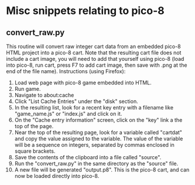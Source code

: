 # Misc snippets relating to pico-8

## convert_raw.py
This routine will convert raw integer cart data from an embedded pico-8 HTML project into a pico-8 cart. Note that the resulting cart file does not include a cart image, you will need to add that yourself using pico-8 (load into pico-8, run cart, press F7 to add cart image, then save with .png at the end of the file name). Instructions (using Firefox):

1. Load web page with pico-8 game embedded into HTML.
2. Run game.
3. Navigate to about:cache
4. Click "List Cache Entries" under the "disk" section.
5. In the resulting list, look for a recent key entry with a filename like "game_name.js" or "index.js" and click on it.
6. On the "Cache entry information" screen, click on the "key" link a the top of the page.
7. Near the top of the resulting page, look for a variable called "cartdat" and copy the value assigned to the variable. The value of the variable will be a sequence on integers, separated by commas enclosed in square brackets.
8. Save the contents of the clipboard into a file called "source".
9. Run the "convert_raw.py" in the same directory as the "source" file.
10. A new file will be generated "output.p8". This is the pico-8 cart, and can now be loaded directly into pico-8.

